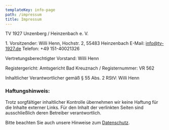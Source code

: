```yaml
---
templateKey: info-page
path: /impressum
title: Impressum
---
```

TV 1927 Unzenberg / Heinzenbach e. V.

&#8291;1. Vorsitzender: Willi Henn, Hochstr. 2, 55483 Heinzenbach
E-Mail: info@tv-1927.de
Telefon: +49 151-40021326

Vertretungsberechtigter Vorstand: Willi Henn

Registergericht: Amtsgericht Bad Kreuznach / Registernummer: VR 562

Inhaltlicher Verantwortlicher gemäß § 55 Abs. 2 RStV: Willi Henn

### Haftungshinweis: 
Trotz sorgfältiger inhaltlicher Kontrolle übernehmen wir keine Haftung für die Inhalte externer Links. Für den Inhalt der verlinkten Seiten sind ausschließlich deren Betreiber verantwortlich.

Bitte beachten Sie auch unsere Hinweise zum [Datenschutz](/datenschutz).